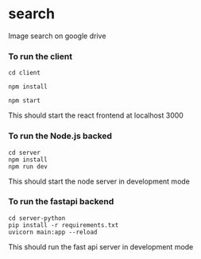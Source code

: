 # search
Image search on google drive

### To run the client
    cd client
    
    npm install
    
    npm start
This should start the react frontend at localhost 3000

### To run the Node.js backed
    cd server
    npm install
    npm run dev
This should start the node server in development mode

### To run the fastapi backend
    cd server-python
    pip install -r requirements.txt
    uvicorn main:app --reload
This should run the fast api server in development mode


